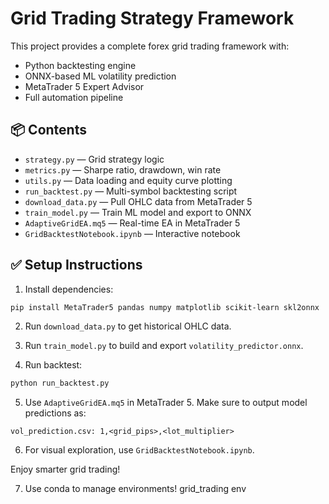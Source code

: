 
# Grid Trading Strategy Framework

This project provides a complete forex grid trading framework with:
- Python backtesting engine
- ONNX-based ML volatility prediction
- MetaTrader 5 Expert Advisor
- Full automation pipeline

## 📦 Contents

- `strategy.py` — Grid strategy logic
- `metrics.py` — Sharpe ratio, drawdown, win rate
- `utils.py` — Data loading and equity curve plotting
- `run_backtest.py` — Multi-symbol backtesting script
- `download_data.py` — Pull OHLC data from MetaTrader 5
- `train_model.py` — Train ML model and export to ONNX
- `AdaptiveGridEA.mq5` — Real-time EA in MetaTrader 5
- `GridBacktestNotebook.ipynb` — Interactive notebook

## ✅ Setup Instructions

1. Install dependencies:
```bash
pip install MetaTrader5 pandas numpy matplotlib scikit-learn skl2onnx
```

2. Run `download_data.py` to get historical OHLC data.

3. Run `train_model.py` to build and export `volatility_predictor.onnx`.

4. Run backtest:
```bash
python run_backtest.py
```

5. Use `AdaptiveGridEA.mq5` in MetaTrader 5. Make sure to output model predictions as:
```
vol_prediction.csv: 1,<grid_pips>,<lot_multiplier>
```

6. For visual exploration, use `GridBacktestNotebook.ipynb`.

Enjoy smarter grid trading!


7. Use conda to manage environments! grid_trading env
